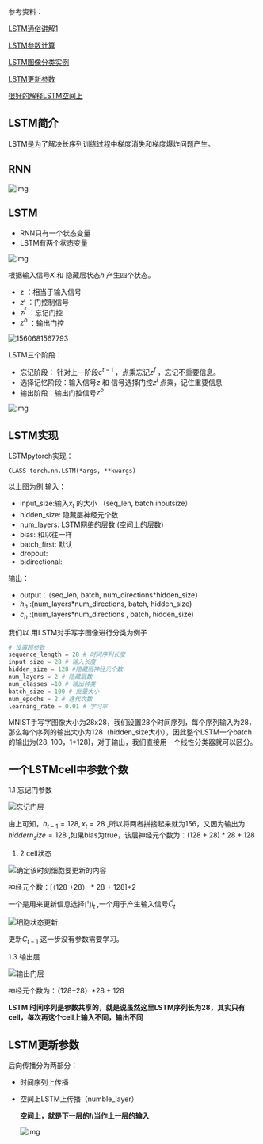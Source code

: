 参考资料：

[LSTM通俗讲解1](https://zhuanlan.zhihu.com/p/32085405)

[LSTM参数计算](https://www.cnblogs.com/wushaogui/p/9176617.html)

[LSTM图像分类实例](http://www.ainoobtech.com/pytorch/pytorch-rnn.html)

[LSTM更新参数](https://ilewseu.github.io/2018/01/06/LSTM%E5%8F%82%E6%95%B0%E6%9B%B4%E6%96%B0%E6%8E%A8%E5%AF%BC/)

[很好的解释LSTM空间上](https://blog.csdn.net/weixin_41041772/article/details/88032093)

## LSTM简介

LSTM是为了解决长序列训练过程中梯度消失和梯度爆炸问题产生。

## RNN

![img](https://pic2.zhimg.com/80/v2-71652d6a1eee9def631c18ea5e3c7605_hd.jpg)

## LSTM

- RNN只有一个状态变量
- LSTM有两个状态变量

![img](https://pic4.zhimg.com/80/v2-e4f9851cad426dfe4ab1c76209546827_hd.jpg)

根据输入信号$X$ 和 隐藏层状态$h$ 产生四个状态。

- z ：相当于输入信号
- $z^i$ ：门控制信号
- $z^f$ ：忘记门控
- $z^o$ ：输出门控

![1560681567793](C:\Users\fanzhihao\AppData\Roaming\Typora\typora-user-images\1560681567793.png)

LSTM三个阶段：

- 忘记阶段： 针对上一阶段$c^{t-1}$ ，点乘忘记$z^f$ ，忘记不重要信息。
- 选择记忆阶段：输入信号$z$ 和 信号选择门控$z^i$ 点乘，记住重要信息
- 输出阶段：输出门控信号$z^o$ 

![img](https://pic2.zhimg.com/80/v2-556c74f0e025a47fea05dc0f76ea775d_hd.jpg)

## LSTM实现

LSTMpytorch实现： 

```
CLASS torch.nn.LSTM(*args, **kwargs)
```

以上图为例
输入：

- input_size:输入$x_t$ 的大小 （seq_len, batch inputsize）
- hidden_size: 隐藏层神经元个数
- num_layers: LSTM网络的层数 (空间上的层数)
- bias: 和以往一样
- batch_first: 默认
- dropout:
- bidirectional:

输出： 

- output：（seq_len, batch, num_directions*hidden_size）
- $h_n$ :(num_layers*num_directions, batch, hidden_size)
- $c_n$ :(num_layers*num_directions , batch, hidden_size)

我们以 用LSTM对手写字图像进行分类为例子

```python
# 设置超参数
sequence_length = 28 # 时间序列长度
input_size = 28 # 输入长度
hidden_size = 128 #隐藏层神经元个数
num_layers = 2 # 隐藏层数
num_classes =10 # 输出种类
batch_size = 100 # 批量大小
num_epochs = 2 # 迭代次数
learning_rate = 0.01 # 学习率
```

MNIST手写字图像大小为28x28，我们设置28个时间序列，每个序列输入为28，那么每个序列的输出大小为128（hidden_size大小），因此整个LSTM一个batch的输出为(28, 100，1*128)，对于输出，我们直接用一个线性分类器就可以区分。

## 一个LSTMcell中参数个数

1.1 忘记门参数

![忘记门层](https://shgwumarkdown.oss-cn-shenzhen.aliyuncs.com/%E5%B0%8F%E4%B9%A6%E5%8C%A0/1528854541990.png)

由上可知，$h_{t-1} = 128, x_t = 28$ ,所以将两者拼接起来就为156，又因为输出为$hiddern_size = 128$ ,如果bias为true，该层神经元个数为：$(128+ 28)*28 + 128$

1. 2 cell状态

![确定该时刻细胞要更新的内容](https://shgwumarkdown.oss-cn-shenzhen.aliyuncs.com/%E5%B0%8F%E4%B9%A6%E5%8C%A0/1528855984659.png)

神经元个数：[（128 +28） * 28 + 128]*2

一个是用来更新信息选择门$i_t$ ,一个用于产生输入信号$\tilde{C}_t$

![细胞状态更新](https://shgwumarkdown.oss-cn-shenzhen.aliyuncs.com/%E5%B0%8F%E4%B9%A6%E5%8C%A0/1528856337080.png)

更新$C_{t-1}$ 这一步没有参数需要学习。

1.3 输出层

![输出门层](https://shgwumarkdown.oss-cn-shenzhen.aliyuncs.com/%E5%B0%8F%E4%B9%A6%E5%8C%A0/1528856462439.png)

神经元个数为：（128+28）*28 + 128

**LSTM 时间序列是参数共享的，就是说虽然这里LSTM序列长为28，其实只有cell，每次再这个cell上输入不同，输出不同**

## LSTM更新参数

后向传播分为两部分：

- 时间序列上传播

- 空间上LSTM上传播（numble_layer） 

  **空间上，就是下一层的$h$当作上一层的输入**

  ![img](https://img-blog.csdnimg.cn/20190228155947692.png?x-oss-process=image/watermark,type_ZmFuZ3poZW5naGVpdGk,shadow_10,text_aHR0cHM6Ly9ibG9nLmNzZG4ubmV0L3dlaXhpbl80MTA0MTc3Mg==,size_16,color_FFFFFF,t_70)

